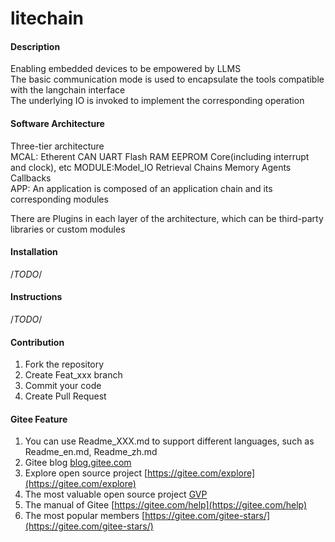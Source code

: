 # litechain

#### Description
Enabling embedded devices to be empowered by LLMS  
The basic communication mode is used to encapsulate the tools compatible with the langchain interface  
The underlying IO is invoked to implement the corresponding operation  

#### Software Architecture
Three-tier architecture  
MCAL: Etherent CAN UART Flash RAM EEPROM Core(including interrupt and clock), etc
MODULE:Model_IO Retrieval Chains Memory Agents Callbacks  
APP: An application is composed of an application chain and its corresponding modules  

There are Plugins in each layer of the architecture, which can be third-party libraries or custom modules

#### Installation
/*TODO*/

#### Instructions
/*TODO*/

#### Contribution

1.  Fork the repository  
2.  Create Feat_xxx branch  
3.  Commit your code  
4.  Create Pull Request  


#### Gitee Feature

1.  You can use Readme\_XXX.md to support different languages, such as Readme\_en.md, Readme\_zh.md
2.  Gitee blog [blog.gitee.com](https://blog.gitee.com)
3.  Explore open source project [https://gitee.com/explore](https://gitee.com/explore)
4.  The most valuable open source project [GVP](https://gitee.com/gvp)
5.  The manual of Gitee [https://gitee.com/help](https://gitee.com/help)
6.  The most popular members  [https://gitee.com/gitee-stars/](https://gitee.com/gitee-stars/)
